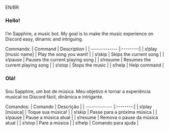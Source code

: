 
EN/BR
### Hello! <h3>
I’m Sapphire, a music bot. My goal is to make the music experience on Discord easy, dinamic and intriguing.

Commands:
| Command | Description |
| ------------- |:--------:|
| s!play [music name] | Play the song you want! |
| s!skip | Skips the current song |
| s!pause | Pauses the current playing song |
| s!resume | Resumes the current playing song |
| s!stop | Stops the music |
| s!help | Help command |  
    
  
### Olá! <h3>
Sou Sapphire, um bot de música. Meu objetivo é tornar a experiência musical no Discord fácil, dinâmica e intrigante.

Comandos:
| Comando | Descrição |
| ------------- |:--------:|
| s!play [música] | Toque sua música! |
| s!skip | Passe para a próxima música |
| s!pause | Pause a música atual |
| s!resume | Remova o pause da música atual |
| s!stop | Pare a música |
| s!help | Comando para ajuda |

